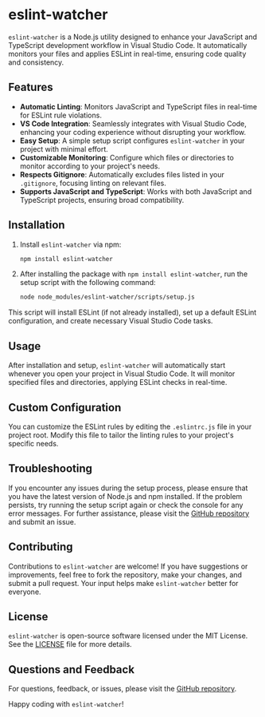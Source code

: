 # eslint-watcher

`eslint-watcher` is a Node.js utility designed to enhance your JavaScript and TypeScript development workflow in Visual Studio Code. It automatically monitors your files and applies ESLint in real-time, ensuring code quality and consistency.

## Features

- **Automatic Linting**: Monitors JavaScript and TypeScript files in real-time for ESLint rule violations.
- **VS Code Integration**: Seamlessly integrates with Visual Studio Code, enhancing your coding experience without disrupting your workflow.
- **Easy Setup**: A simple setup script configures `eslint-watcher` in your project with minimal effort.
- **Customizable Monitoring**: Configure which files or directories to monitor according to your project's needs.
- **Respects Gitignore**: Automatically excludes files listed in your `.gitignore`, focusing linting on relevant files.
- **Supports JavaScript and TypeScript**: Works with both JavaScript and TypeScript projects, ensuring broad compatibility.

## Installation

1. Install `eslint-watcher` via npm:

    ```sh
    npm install eslint-watcher
    ```

2. After installing the package with `npm install eslint-watcher`, run the setup script with the following command:

    ```sh
    node node_modules/eslint-watcher/scripts/setup.js
    ```
    
This script will install ESLint (if not already installed), set up a default ESLint configuration, and create necessary Visual Studio Code tasks.

## Usage

After installation and setup, `eslint-watcher` will automatically start whenever you open your project in Visual Studio Code. It will monitor specified files and directories, applying ESLint checks in real-time.

## Custom Configuration

You can customize the ESLint rules by editing the `.eslintrc.js` file in your project root. Modify this file to tailor the linting rules to your project's specific needs.

## Troubleshooting

If you encounter any issues during the setup process, please ensure that you have the latest version of Node.js and npm installed. If the problem persists, try running the setup script again or check the console for any error messages. For further assistance, please visit the [GitHub repository](https://github.com/tdemelle-SiP/eslint-watcher) and submit an issue.

## Contributing

Contributions to `eslint-watcher` are welcome! If you have suggestions or improvements, feel free to fork the repository, make your changes, and submit a pull request. Your input helps make `eslint-watcher` better for everyone.

## License

`eslint-watcher` is open-source software licensed under the MIT License. See the [LICENSE](LICENSE) file for more details.

## Questions and Feedback

For questions, feedback, or issues, please visit the [GitHub repository](https://github.com/tdemelle-SiP/eslint-watcher).

Happy coding with `eslint-watcher`!